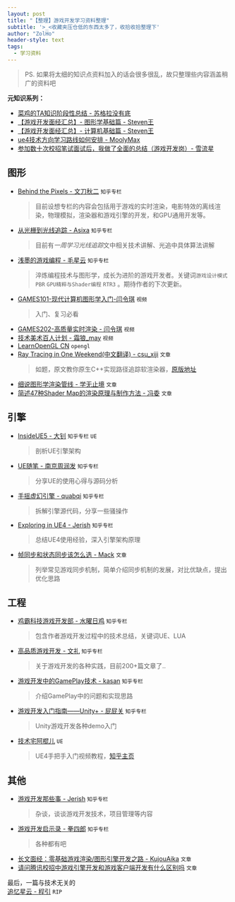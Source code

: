 ```yaml
---
layout: post
title: "【整理】游戏开发学习资料整理"
subtitle: '>_<收藏夹压仓低的东西太多了，收拾收拾整理下'
author: "ZolHo"
header-style: text
tags:
  - 学习资料
---
```


> PS. 如果将太细的知识点资料加入的话会很多很乱，故只整理些内容涵盖稍广的资料吧

**元知识系列：**

- [菜鸡的TA知识阶段性总结 - 苏格拉没有底](https://zhuanlan.zhihu.com/p/441594338)
- [【游戏开发面经汇总】- 图形学基础篇 - Steven王](https://zhuanlan.zhihu.com/p/430541328)
- [【游戏开发面经汇总】- 计算机基础篇 - Steven王](https://zhuanlan.zhihu.com/p/417640759)
- [ue4技术方向学习路线如何安排 - MoolyMax](https://www.zhihu.com/question/459078565/answer/1886346828)
- [参加数十次校招笔试面试后，我做了全面的总结（游戏开发岗）- 雪流星](https://zhuanlan.zhihu.com/p/157355850)

## 图形

- [Behind the Pixels - 文刀秋二](https://www.zhihu.com/column/behindthepixels) `知乎专栏`
  > 目前设想专栏的内容会包括用于游戏的实时渲染，电影特效的离线渲染，物理模拟，渲染器和游戏引擎的开发，和GPU通用开发等。
- [从光栅到光线追踪 - Asixa](https://www.zhihu.com/column/c_189375388) `知乎专栏`
  > 目前有*一周学习光线追踪*文中相关技术讲解、光追中具体算法讲解
- [浅墨的游戏编程 - 毛星云](https://www.zhihu.com/column/game-programming) `知乎专栏`
  > 淬炼编程技术与图形学，成长为进阶的游戏开发者。关键词`游戏设计模式` `PBR` `GPU精粹与Shader编程` `RTR3` 。期待作者的下次更新。
- [GAMES101-现代计算机图形学入门-闫令琪](https://www.bilibili.com/video/BV1X7411F744) `视频`
  > 入门、复习必看
- [GAMES202-高质量实时渲染 - 闫令琪](https://www.bilibili.com/video/BV1YK4y1T7yY) `视频`
- [技术美术百人计划 - 霜狼_may](https://space.bilibili.com/7398208/channel/seriesdetail?sid=1067039) `视频`
- [LearnOpenGL CN](https://learnopengl-cn.github.io/) `opengl`
- [Ray Tracing in One Weekend(中文翻译) - csu_xiji](https://blog.csdn.net/xiji333/article/details/108730223) `文章`
    > 如题，原文教你原生C++实现路径追踪软渲染器，[原版地址](https://raytracing.github.io/books/RayTracingInOneWeekend)
- [细说图形学渲染管线 - 学无止境](https://zhuanlan.zhihu.com/p/79183044) `文章`
- [简述47种Shader Map的渲染原理与制作方法 - 冯委](https://zhuanlan.zhihu.com/p/27339998) `文章`

## 引擎

- [InsideUE5 - 大钊](https://zhuanlan.zhihu.com/insideue4) `知乎专栏` `UE`
  > 剖析UE引擎架构
- [UE随笔 - 南京周润发](https://www.zhihu.com/column/c_1093468071653646336) `知乎专栏`
  > 分享UE的使用心得与源码分析
- [手摇虚幻引擎 - quabqi​](https://www.zhihu.com/column/c_1358890091050606592) `知乎专栏`
  > 拆解引擎源代码，分享一些骚操作
- [Exploring in UE4 - Jerish](https://www.zhihu.com/column/c_164452593) `知乎专栏`
  > 总结UE4使用经验，深入引擎架构原理
- [帧同步和状态同步该怎么选 - Mack](https://zhuanlan.zhihu.com/p/104932624) `文章`
  > 列举常见游戏同步机制，简单介绍同步机制的发展，对比优缺点，提出优化思路

## 工程

- [鸡霸科技游戏开发部 - 水曜日鸡](https://www.zhihu.com/column/c_1241442143220363264) `知乎专栏`
  > 包含作者游戏开发过程中的技术总结，关键词UE、LUA
- [高品质游戏开发 - 文礼](https://www.zhihu.com/column/c_119702958) `知乎专栏`
  > 关于游戏开发的各种实践，目前200+篇文章了..
- [游戏开发中的GamePlay技术 - kasan](https://www.zhihu.com/column/c_1253986063259426816) `知乎专栏`
  > 介绍GamePlay中的问题和实现思路
- [游戏开发入门指南——Unity+ - 屁屁关](https://www.zhihu.com/column/c_1287395764919259136) `知乎专栏`
  > Unity游戏开发各种demo入门
- [技术宅阿棍儿](https://space.bilibili.com/92060300) `UE`
  > UE4手把手入门视频教程，[知乎主页](https://www.zhihu.com/people/a-gun-er-58)

## 其他

- [游戏开发那些事 - Jerish](https://www.zhihu.com/column/c_185405805) `知乎专栏`
  > 杂谈，谈谈游戏开发技术，项目管理等内容
- [游戏开发启示录 - 拳四郎](https://www.zhihu.com/column/silangquan) `知乎专栏`
  > 各种都有吧
- [长文面经：零基础游戏渲染/图形引擎开发之路 - KujouAika](https://www.nowcoder.com/discuss/831724) `文章`
- [请问腾讯校招中游戏引擎开发和游戏客户端开发有什么区别吗](https://www.zhihu.com/question/414635763/answer/2077185460) `文章`

最后，一篇与技术无关的  
[追忆星云 - 程引](https://zhuanlan.zhihu.com/p/446854688) `RIP`
